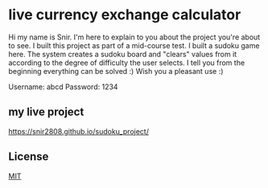  # live currency exchange calculator

Hi my name is Snir.
I'm here to explain to you about the project you're about to see.
I built this project as part of a mid-course test.
I built a sudoku game here.
The system creates a sudoku board and "clears" values from it according to the degree of difficulty the user selects.
I tell you from the beginning everything can be solved :)
Wish you a pleasant use :)

Username: abcd
Password: 1234

## my live project

https://snir2808.github.io/sudoku_project/


## License
[MIT](https://choosealicense.com/licenses/mit/)
